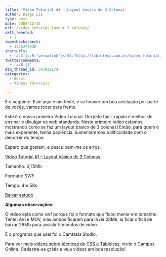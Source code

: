 ```yaml
---
title: 'Vídeo Tutorial #1 – Layout basico de 3 Colunas'
author: Diego Eis
type: post
date: 2004-12-15
url: /video_tutorial_layout_3_colunas/
aktt_tweeted:
  - 1
tweetbackscheck:
  - 1356379838
shorturls:
  - 'a:3:{s:9:"permalink";s:55:"http://tableless.com.br/video_tutorial_layout_3_colunas";s:7:"tinyurl";s:26:"http://tinyurl.com/3pwedbb";s:4:"isgd";s:19:"http://is.gd/Lvxnx9";}'
twittercomments:
  - 'a:0:{}'
dsq_thread_id: 503032174
categories:
  - Geral
  - Vídeos Tutoriais

---
```

É o seguinte: Este aqui é um teste, e se houver um boa aceitação por parte de vocês, vamos tocar para frente.
              
Este é o nosso primeiro Vídeo Tutorial. Um jeito fácil, rápido e melhor de ensinar e divulgar os web standards. Neste primeiro video estamos mostrando como se faz um layout básico de 3 colunas! Então, para quem é mais experiente, tenha paciência, aumentaremos a dificuldade com o decorrer do tempo.
              
Espero que gostem, e desculpem-me os erros. 

[Vídeo Tutorial #1 &#8211; Layout básico de 3 Colunas][1]
              
Tamanho: 3,75Mb
              
Formato: SWF
              
Tempo: 4m:58s
              
[Baixar estudo][2] 

**Algumas observações:**
              
O vídeo está como swf porque foi o formato que ficou menor em tamanho. Tentei AVI e MOV, mas ambos ficaram para lá de 28Mb, ia ficar difícil de baixar 28Mb para assistir 5 minutos de vídeo.
              
E o programa que usei foi o Camtasia Studio. 

Para ver mais [vídeos sobre técnicas de CSS e Tableless][3], visite o Campus Online. Cadastre-se grátis e veja vídeos em boa resolução!

 [1]: http://tableless.com.br/videotutorial/videotutorial1/
 [2]: http://tableless.com.br/videotutorial/videotutorial1/videotutorial.zip
 [3]: http://campus.visie.com.br/ "video aulas de Tableless"